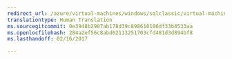 ```yaml
---
redirect_url: /azure/virtual-machines/windows/sqlclassic/virtual-machines-windows-classic-ps-sql-ext-listener
translationtype: Human Translation
ms.sourcegitcommit: 0e3948b2907ab178d39c898610106df33b4533aa
ms.openlocfilehash: 284a2ef56c8abd62113251703cfd481d3d894bf8
ms.lasthandoff: 02/16/2017

---
```

